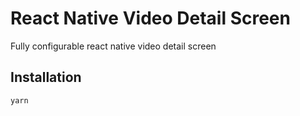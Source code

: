 # React Native Video Detail Screen

Fully configurable react native video detail screen

## Installation

```
yarn
```
